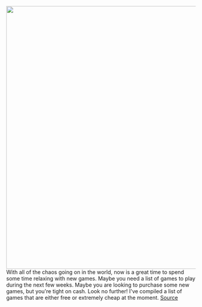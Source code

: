 <img src='https://cdn.vox-cdn.com/thumbor/40mfNaxiFTF95Ne9NL_qsHv5gZQ=/0x0:1920x1080/1200x800/filters:focal(807x387:1113x693)/cdn.vox-cdn.com/uploads/chorus_image/image/66515476/GOD_Promo_6.5.jpg' width='700px' /><br/>
With all of the chaos going on in the world, now is a great time to spend some time relaxing with new games. Maybe you need a list of games to play during the next few weeks. Maybe you are looking to purchase some new games, but you're tight on cash. Look no further! I've compiled a list of games that are either free or extremely cheap at the moment.
<a href='https://www.theverge.com/2020/3/17/21184104/cheap-free-games-ps4-xbox-one-pc-switch-ios-android'> Source <a/>